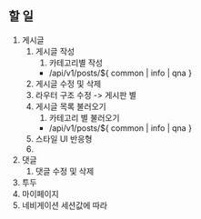 ## 할 일

1. 게시글
   1. 게시글 작성
      1. 카테고리별 작성
      - /api/v1/posts/${ common | info | qna }
   2. 게시글 수정 및 삭제
   3. 라우터 구조 수정 -> 게시판 별
   4. 게시글 목록 불러오기
      1. 카테고리 별 불러오기
      - /api/v1/posts/${ common | info | qna }
   5. 스타일 UI 반응형
   6.
2. 댓글
   1. 댓글 수정 및 삭제
3. 투두
4. 마이페이지
5. 네비게이션 세션값에 따라
